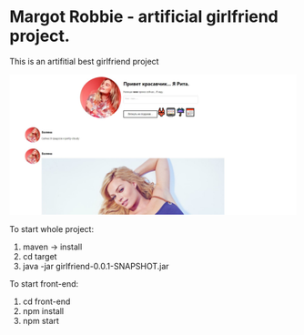 # Margot Robbie - artificial girlfriend project.
This is an artifitial best girlfriend project

<img src="project-preview.JPG" alt="Image-preview">

To start whole project:
1. maven -> install
2. cd target
3. java -jar girlfriend-0.0.1-SNAPSHOT.jar

To start front-end:
1. cd front-end
2. npm install
3. npm start